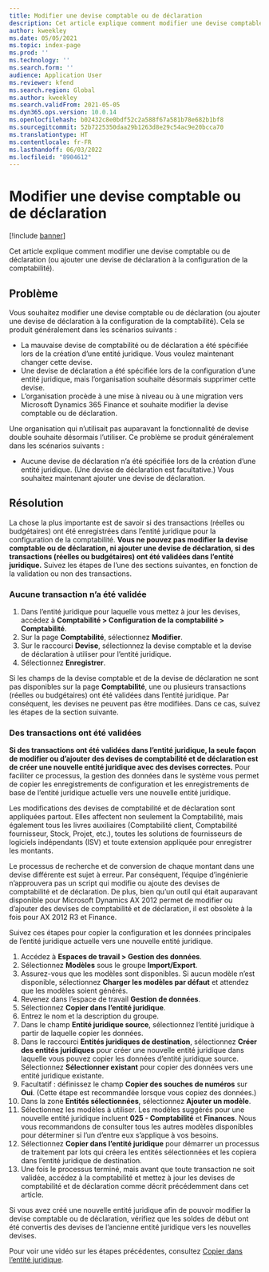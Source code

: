 ```yaml
---
title: Modifier une devise comptable ou de déclaration
description: Cet article explique comment modifier une devise comptable ou de déclaration (ou ajouter une devise de déclaration à la configuration de la comptabilité).
author: kweekley
ms.date: 05/05/2021
ms.topic: index-page
ms.prod: ''
ms.technology: ''
ms.search.form: ''
audience: Application User
ms.reviewer: kfend
ms.search.region: Global
ms.author: kweekley
ms.search.validFrom: 2021-05-05
ms.dyn365.ops.version: 10.0.14
ms.openlocfilehash: b02432c8e0bdf52c2a588f67a581b78e682b1bf8
ms.sourcegitcommit: 52b7225350daa29b1263d8e29c54ac9e20bcca70
ms.translationtype: HT
ms.contentlocale: fr-FR
ms.lasthandoff: 06/03/2022
ms.locfileid: "8904612"
---
```

# <a name="change-the-accounting-or-reporting-currency"></a>Modifier une devise comptable ou de déclaration

[!include [banner](../includes/banner.md)]

Cet article explique comment modifier une devise comptable ou de déclaration (ou ajouter une devise de déclaration à la configuration de la comptabilité).

## <a name="symptom"></a>Problème

Vous souhaitez modifier une devise comptable ou de déclaration (ou ajouter une devise de déclaration à la configuration de la comptabilité). Cela se produit généralement dans les scénarios suivants :

- La mauvaise devise de comptabilité ou de déclaration a été spécifiée lors de la création d’une entité juridique. Vous voulez maintenant changer cette devise.
- Une devise de déclaration a été spécifiée lors de la configuration d’une entité juridique, mais l’organisation souhaite désormais supprimer cette devise.
- L’organisation procède à une mise à niveau ou à une migration vers Microsoft Dynamics 365 Finance et souhaite modifier la devise comptable ou de déclaration.

Une organisation qui n’utilisait pas auparavant la fonctionnalité de devise double souhaite désormais l’utiliser. Ce problème se produit généralement dans les scénarios suivants :

- Aucune devise de déclaration n’a été spécifiée lors de la création d’une entité juridique. (Une devise de déclaration est facultative.) Vous souhaitez maintenant ajouter une devise de déclaration.

## <a name="resolution"></a>Résolution

La chose la plus importante est de savoir si des transactions (réelles ou budgétaires) ont été enregistrées dans l’entité juridique pour la configuration de la comptabilité. **Vous ne pouvez pas modifier la devise comptable ou de déclaration, ni ajouter une devise de déclaration, si des transactions (réelles ou budgétaires) ont été validées dans l’entité juridique.** Suivez les étapes de l’une des sections suivantes, en fonction de la validation ou non des transactions.

### <a name="no-transactions-have-been-posted"></a>Aucune transaction n’a été validée

1. Dans l’entité juridique pour laquelle vous mettez à jour les devises, accédez à **Comptabilité \> Configuration de la comptabilité \> Comptabilité**.
2. Sur la page **Comptabilité**, sélectionnez **Modifier**.
3. Sur le raccourci **Devise**, sélectionnez la devise comptable et la devise de déclaration à utiliser pour l’entité juridique.
4. Sélectionnez **Enregistrer**.

Si les champs de la devise comptable et de la devise de déclaration ne sont pas disponibles sur la page **Comptabilité**, une ou plusieurs transactions (réelles ou budgétaires) ont été validées dans l’entité juridique. Par conséquent, les devises ne peuvent pas être modifiées. Dans ce cas, suivez les étapes de la section suivante.

### <a name="transactions-have-been-posted"></a>Des transactions ont été validées

**Si des transactions ont été validées dans l’entité juridique, la seule façon de modifier ou d’ajouter des devises de comptabilité et de déclaration est de créer une nouvelle entité juridique avec des devises correctes.** Pour faciliter ce processus, la gestion des données dans le système vous permet de copier les enregistrements de configuration et les enregistrements de base de l’entité juridique actuelle vers une nouvelle entité juridique.

Les modifications des devises de comptabilité et de déclaration sont appliquées partout. Elles affectent non seulement la Comptabilité, mais également tous les livres auxiliaires (Comptabilité client, Comptabilité fournisseur, Stock, Projet, etc.), toutes les solutions de fournisseurs de logiciels indépendants (ISV) et toute extension appliquée pour enregistrer les montants.

Le processus de recherche et de conversion de chaque montant dans une devise différente est sujet à erreur. Par conséquent, l’équipe d’ingénierie n’approuvera pas un script qui modifie ou ajoute des devises de comptabilité et de déclaration. De plus, bien qu’un outil qui était auparavant disponible pour Microsoft Dynamics AX 2012 permet de modifier ou d’ajouter des devises de comptabilité et de déclaration, il est obsolète à la fois pour AX 2012 R3 et Finance.

Suivez ces étapes pour copier la configuration et les données principales de l’entité juridique actuelle vers une nouvelle entité juridique.

1. Accédez à **Espaces de travail \> Gestion des données**.
2. Sélectionnez **Modèles** sous le groupe **Import/Export**.
3. Assurez-vous que les modèles sont disponibles. Si aucun modèle n’est disponible, sélectionnez **Charger les modèles par défaut** et attendez que les modèles soient générés.
4. Revenez dans l’espace de travail **Gestion de données**.
5. Sélectionnez **Copier dans l’entité juridique**.
6. Entrez le nom et la description du groupe.
7. Dans le champ **Entité juridique source**, sélectionnez l’entité juridique à partir de laquelle copier les données.
8. Dans le raccourci **Entités juridiques de destination**, sélectionnez **Créer des entités juridiques** pour créer une nouvelle entité juridique dans laquelle vous pouvez copier les données d’entité juridique source. Sélectionnez **Sélectionner existant** pour copier des données vers une entité juridique existante.
9. Facultatif : définissez le champ **Copier des souches de numéros** sur **Oui**. (Cette étape est recommandée lorsque vous copiez des données.)
10. Dans la zone **Entités sélectionnées**, sélectionnez **Ajouter un modèle**.
11. Sélectionnez les modèles à utiliser. Les modèles suggérés pour une nouvelle entité juridique incluent **025 - Comptabilité** et **Finances**. Nous vous recommandons de consulter tous les autres modèles disponibles pour déterminer si l’un d’entre eux s’applique à vos besoins.
12. Sélectionnez **Copier dans l’entité juridique** pour démarrer un processus de traitement par lots qui créera les entités sélectionnées et les copiera dans l’entité juridique de destination.
13. Une fois le processus terminé, mais avant que toute transaction ne soit validée, accédez à la comptabilité et mettez à jour les devises de comptabilité et de déclaration comme décrit précédemment dans cet article.

Si vous avez créé une nouvelle entité juridique afin de pouvoir modifier la devise comptable ou de déclaration, vérifiez que les soldes de début ont été convertis des devises de l’ancienne entité juridique vers les nouvelles devises.

Pour voir une vidéo sur les étapes précédentes, consultez [Copier dans l’entité juridique](https://community.dynamics.com/365/b/techtalks/posts/copy-into-legal-entity-october-24-2017).
